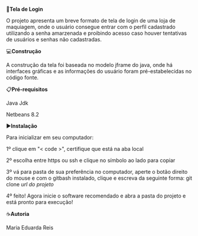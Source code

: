 🎯**Tela de Login**

O projeto apresenta um breve formato de tela de login de uma loja de maquiagem,
onde o usuário consegue entrar com o perfil cadastrado utilizando a senha amarzenada e 
proibindo acesso caso houver tentativas de usuários e senhas não cadastradas.

💻**Construção**

A construção da tela foi baseada no modelo jframe do java, onde há interfaces gráficas e as informações do usuário 
foram pré-estabelecidas no código fonte. 

📋**Pré-requisitos**

Java Jdk

Netbeans 8.2

▶️**Instalação**

Para inicializar em seu computador:

1º clique em "< code >", certifique que está na aba local

2º escolha entre https ou ssh e clique no símbolo ao lado para copiar

3º vá para pasta de sua preferência no computador, aperte o botão direito do mouse e com o gitbash
instalado, clique e escreva da seguinte forma: git clone *url do projeto*

4º feito! Agora inicie o software recomendado e abra a pasta do projeto e está pronto para execução!

☕**Autoria**

Maria Eduarda Reis


